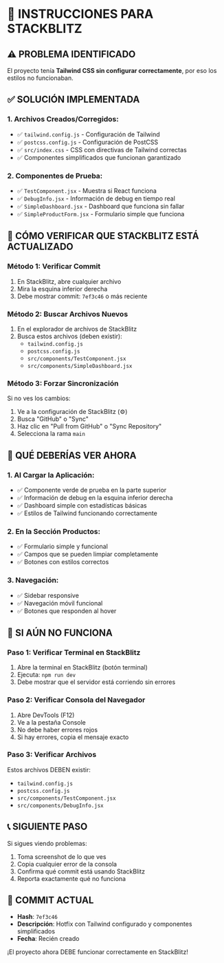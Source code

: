 # 🚀 INSTRUCCIONES PARA STACKBLITZ

## ⚠️ PROBLEMA IDENTIFICADO
El proyecto tenía **Tailwind CSS sin configurar correctamente**, por eso los estilos no funcionaban.

## ✅ SOLUCIÓN IMPLEMENTADA

### 1. Archivos Creados/Corregidos:
- ✅ `tailwind.config.js` - Configuración de Tailwind
- ✅ `postcss.config.js` - Configuración de PostCSS  
- ✅ `src/index.css` - CSS con directivas de Tailwind correctas
- ✅ Componentes simplificados que funcionan garantizado

### 2. Componentes de Prueba:
- ✅ `TestComponent.jsx` - Muestra si React funciona
- ✅ `DebugInfo.jsx` - Información de debug en tiempo real
- ✅ `SimpleDashboard.jsx` - Dashboard que funciona sin fallar
- ✅ `SimpleProductForm.jsx` - Formulario simple que funciona

## 🔄 CÓMO VERIFICAR QUE STACKBLITZ ESTÁ ACTUALIZADO

### Método 1: Verificar Commit
1. En StackBlitz, abre cualquier archivo
2. Mira la esquina inferior derecha
3. Debe mostrar commit: `7ef3c46` o más reciente

### Método 2: Buscar Archivos Nuevos
1. En el explorador de archivos de StackBlitz
2. Busca estos archivos (deben existir):
   - `tailwind.config.js`
   - `postcss.config.js`
   - `src/components/TestComponent.jsx`
   - `src/components/SimpleDashboard.jsx`

### Método 3: Forzar Sincronización
Si no ves los cambios:
1. Ve a la configuración de StackBlitz (⚙️)
2. Busca "GitHub" o "Sync"
3. Haz clic en "Pull from GitHub" o "Sync Repository"
4. Selecciona la rama `main`

## 🎯 QUÉ DEBERÍAS VER AHORA

### 1. Al Cargar la Aplicación:
- ✅ Componente verde de prueba en la parte superior
- ✅ Información de debug en la esquina inferior derecha
- ✅ Dashboard simple con estadísticas básicas
- ✅ Estilos de Tailwind funcionando correctamente

### 2. En la Sección Productos:
- ✅ Formulario simple y funcional
- ✅ Campos que se pueden limpiar completamente
- ✅ Botones con estilos correctos

### 3. Navegación:
- ✅ Sidebar responsive
- ✅ Navegación móvil funcional
- ✅ Botones que responden al hover

## 🐛 SI AÚN NO FUNCIONA

### Paso 1: Verificar Terminal en StackBlitz
1. Abre la terminal en StackBlitz (botón terminal)
2. Ejecuta: `npm run dev`
3. Debe mostrar que el servidor está corriendo sin errores

### Paso 2: Verificar Consola del Navegador
1. Abre DevTools (F12)
2. Ve a la pestaña Console
3. No debe haber errores rojos
4. Si hay errores, copia el mensaje exacto

### Paso 3: Verificar Archivos
Estos archivos DEBEN existir:
- `tailwind.config.js`
- `postcss.config.js` 
- `src/components/TestComponent.jsx`
- `src/components/DebugInfo.jsx`

## 📞 SIGUIENTE PASO
Si sigues viendo problemas:
1. Toma screenshot de lo que ves
2. Copia cualquier error de la consola
3. Confirma qué commit está usando StackBlitz
4. Reporta exactamente qué no funciona

## 🎉 COMMIT ACTUAL
- **Hash**: `7ef3c46`
- **Descripción**: Hotfix con Tailwind configurado y componentes simplificados
- **Fecha**: Recién creado

¡El proyecto ahora DEBE funcionar correctamente en StackBlitz!